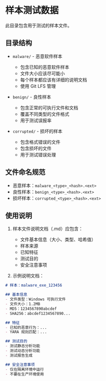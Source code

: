 # 样本测试数据

此目录包含用于测试的样本文件。

## 目录结构

- `malware/` - 恶意软件样本
  - 包含已知的恶意软件样本
  - 文件大小应该尽可能小
  - 每个样本都应该有详细的说明文档
  - 使用 Git LFS 管理

- `benign/` - 良性样本
  - 包含正常的可执行文件和文档
  - 覆盖不同类型的文件格式
  - 用于测试误报率

- `corrupted/` - 损坏的样本
  - 包含格式错误的文件
  - 包含损坏的文件
  - 用于测试错误处理

## 文件命名规范

- 恶意样本：`malware_<type>_<hash>.<ext>`
- 良性样本：`benign_<type>_<hash>.<ext>`
- 损坏样本：`corrupted_<type>_<hash>.<ext>`

## 使用说明

1. 样本文件说明文档（.md）应包含：
   - 文件基本信息（大小、类型、哈希值）
   - 样本来源
   - 已知特征
   - 测试目的
   - 安全注意事项

2. 示例说明文档：
```markdown
# 样本：malware_exe_123456

## 基本信息
- 文件类型：Windows 可执行文件
- 文件大小：1.2MB
- MD5：1234567890abcdef
- SHA256：abcdef1234567890...

## 特征
- 已知的恶意行为：...
- YARA 规则匹配：...

## 测试目的
- 测试静态分析功能
- 测试动态分析功能
- 测试报告生成

## 安全注意事项
- 仅在隔离环境中运行
- 不要在生产环境使用
``` 